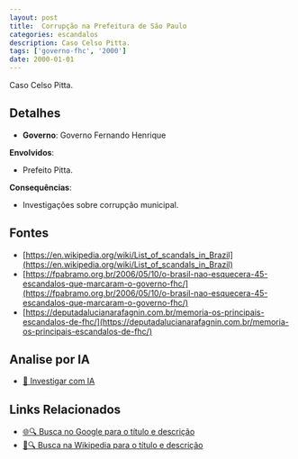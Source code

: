 ```yaml
---
layout: post
title:  Corrupção na Prefeitura de São Paulo
categories: escandalos
description: Caso Celso Pitta.
tags: ['governo-fhc', '2000']
date: 2000-01-01
---
```


Caso Celso Pitta.

## Detalhes
- **Governo**: Governo Fernando Henrique

**Envolvidos**:
- Prefeito Pitta.


**Consequências**:
- Investigações sobre corrupção municipal.


## Fontes
- [https://en.wikipedia.org/wiki/List_of_scandals_in_Brazil](https://en.wikipedia.org/wiki/List_of_scandals_in_Brazil)
- [https://fpabramo.org.br/2006/05/10/o-brasil-nao-esquecera-45-escandalos-que-marcaram-o-governo-fhc/](https://fpabramo.org.br/2006/05/10/o-brasil-nao-esquecera-45-escandalos-que-marcaram-o-governo-fhc/)
- [https://deputadalucianarafagnin.com.br/memoria-os-principais-escandalos-de-fhc/](https://deputadalucianarafagnin.com.br/memoria-os-principais-escandalos-de-fhc/)


## Analise por IA
- [🤖 Investigar com IA](https://www.perplexity.ai/search?q=Corrup%C3%A7%C3%A3o%20na%20Prefeitura%20de%20S%C3%A3o%20Paulo%20Caso%20Celso%20Pitta.%20Governo%20Fernando%20Henrique)

## Links Relacionados
- [🌐🔍 Busca no Google para o título e descrição](https://www.google.com/search?q=Corrup%C3%A7%C3%A3o%20na%20Prefeitura%20de%20S%C3%A3o%20Paulo%20Caso%20Celso%20Pitta.%20Governo%20Fernando%20Henrique)
- [📖🔍 Busca na Wikipedia para o título e descrição](https://pt.wikipedia.org/w/index.php?search=Corrup%C3%A7%C3%A3o%20na%20Prefeitura%20de%20S%C3%A3o%20Paulo%20Caso%20Celso%20Pitta.%20Governo%20Fernando%20Henrique)

